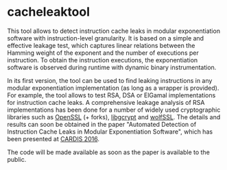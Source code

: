# cacheleaktool

This tool allows to detect instruction cache leaks in modular exponentiation software with instruction-level granularity. It is based on a simple and effective leakage test, which captures linear relations between the Hamming weight of the exponent and the number of executions per instruction. To obtain the instruction executions, the exponentiation software is observed during runtime with dynamic binary instrumentation.

In its first version, the tool can be used to find leaking instructions in any modular exponentiation implementation (as long as a wrapper is provided). For example, the tool allows to test RSA, DSA or ElGamal implementations for instruction cache leaks. A comprehensive leakage analysis of RSA implementations has been done for a number of widely used cryptographic libraries such as [OpenSSL](https://www.openssl.org/) (+ forks), [libgcrypt](https://www.gnu.org/software/libgcrypt/) and [wolfSSL](https://wolfssl.com/). The details and results can soon be obtained in the paper "Automated Detection of Instruction Cache Leaks in Modular Exponentiation Software", which has been presented at [CARDIS 2016](https://2016.cardis.org).

The code will be made available as soon as the paper is available to the public.
